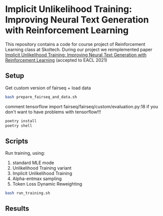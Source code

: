 # Implicit Unlikelihood Training: Improving Neural Text Generation with Reinforcement Learning

This repository contains a code for course project of Reinforcement Learning class at Skoltech. During our project we reimplemented paper [Implicit Unlikelihood Training: Improving Neural Text Generation with Reinforcement Learning](https://arxiv.org/abs/2101.04229) (accepted to EACL 2021)

## Setup
Get custom version of fairseq + load data

```bash
bash prepare_fairseq_and_data.sh
```
comment tensorflow import fairseq/fairseq/custom/evaluation.py:18 if you don't want to have problems with tensorflow!!!

```bash
poetry install
poetry shell
```

## Scripts

Run training, using: 
1. standard MLE mode
2. Unlikelihood Training variant
3. Implicit Unlikelihood Training
4. Alpha-entmax sampling
5. Token Loss Dynamic Reweighting

```bash
bash run_training.sh
```

## Results